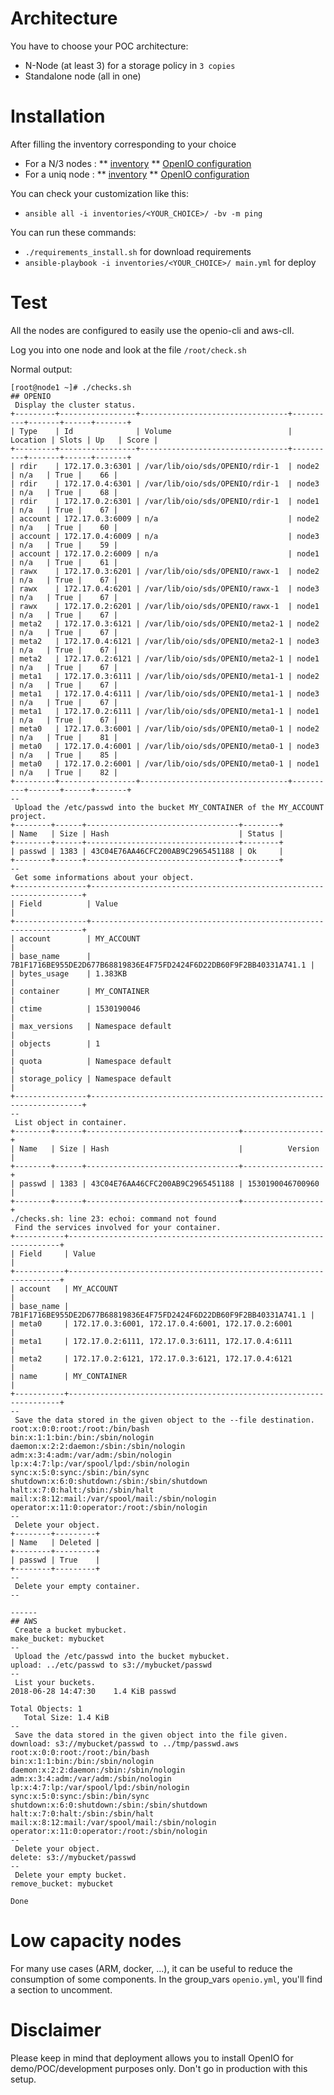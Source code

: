 # Architecture

You have to choose your POC architecture:
* N-Node (at least 3) for a storage policy in `3 copies`
* Standalone node (all in one)

# Installation

After filling the inventory corresponding to your choice
* For a N/3 nodes :
** [inventory](inventories/n-nodes/01_inventory.ini) 
** [OpenIO configuration](inventories/n-nodes/group_vars/openio.yml)
* For a uniq node :
** [inventory](inventories/standalone/01_inventory.ini) 
** [OpenIO configuration](inventories/standalone/group_vars/openio.yml)

You can check your customization like this:
* `ansible all -i inventories/<YOUR_CHOICE>/ -bv -m ping`

You can run these commands: 
* `./requirements_install.sh` for download requirements
* `ansible-playbook -i inventories/<YOUR_CHOICE>/ main.yml` for deploy

# Test

All the nodes are configured to easily use the openio-cli and aws-clI.

Log you into one node and look at the file `/root/check.sh`

Normal output:
```
[root@node1 ~]# ./checks.sh
## OPENIO
 Display the cluster status.
+---------+-----------------+---------------------------------+----------+-------+------+-------+
| Type    | Id              | Volume                          | Location | Slots | Up   | Score |
+---------+-----------------+---------------------------------+----------+-------+------+-------+
| rdir    | 172.17.0.3:6301 | /var/lib/oio/sds/OPENIO/rdir-1  | node2    | n/a   | True |    66 |
| rdir    | 172.17.0.4:6301 | /var/lib/oio/sds/OPENIO/rdir-1  | node3    | n/a   | True |    68 |
| rdir    | 172.17.0.2:6301 | /var/lib/oio/sds/OPENIO/rdir-1  | node1    | n/a   | True |    67 |
| account | 172.17.0.3:6009 | n/a                             | node2    | n/a   | True |    60 |
| account | 172.17.0.4:6009 | n/a                             | node3    | n/a   | True |    59 |
| account | 172.17.0.2:6009 | n/a                             | node1    | n/a   | True |    61 |
| rawx    | 172.17.0.3:6201 | /var/lib/oio/sds/OPENIO/rawx-1  | node2    | n/a   | True |    67 |
| rawx    | 172.17.0.4:6201 | /var/lib/oio/sds/OPENIO/rawx-1  | node3    | n/a   | True |    67 |
| rawx    | 172.17.0.2:6201 | /var/lib/oio/sds/OPENIO/rawx-1  | node1    | n/a   | True |    67 |
| meta2   | 172.17.0.3:6121 | /var/lib/oio/sds/OPENIO/meta2-1 | node2    | n/a   | True |    67 |
| meta2   | 172.17.0.4:6121 | /var/lib/oio/sds/OPENIO/meta2-1 | node3    | n/a   | True |    67 |
| meta2   | 172.17.0.2:6121 | /var/lib/oio/sds/OPENIO/meta2-1 | node1    | n/a   | True |    67 |
| meta1   | 172.17.0.3:6111 | /var/lib/oio/sds/OPENIO/meta1-1 | node2    | n/a   | True |    67 |
| meta1   | 172.17.0.4:6111 | /var/lib/oio/sds/OPENIO/meta1-1 | node3    | n/a   | True |    67 |
| meta1   | 172.17.0.2:6111 | /var/lib/oio/sds/OPENIO/meta1-1 | node1    | n/a   | True |    67 |
| meta0   | 172.17.0.3:6001 | /var/lib/oio/sds/OPENIO/meta0-1 | node2    | n/a   | True |    81 |
| meta0   | 172.17.0.4:6001 | /var/lib/oio/sds/OPENIO/meta0-1 | node3    | n/a   | True |    85 |
| meta0   | 172.17.0.2:6001 | /var/lib/oio/sds/OPENIO/meta0-1 | node1    | n/a   | True |    82 |
+---------+-----------------+---------------------------------+----------+-------+------+-------+
--
 Upload the /etc/passwd into the bucket MY_CONTAINER of the MY_ACCOUNT project.
+--------+------+----------------------------------+--------+
| Name   | Size | Hash                             | Status |
+--------+------+----------------------------------+--------+
| passwd | 1383 | 43C04E76AA46CFC200AB9C2965451188 | Ok     |
+--------+------+----------------------------------+--------+
--
 Get some informations about your object.
+----------------+--------------------------------------------------------------------+
| Field          | Value                                                              |
+----------------+--------------------------------------------------------------------+
| account        | MY_ACCOUNT                                                         |
| base_name      | 7B1F1716BE955DE2D677B68819836E4F75FD2424F6D22DB60F9F2BB40331A741.1 |
| bytes_usage    | 1.383KB                                                            |
| container      | MY_CONTAINER                                                       |
| ctime          | 1530190046                                                         |
| max_versions   | Namespace default                                                  |
| objects        | 1                                                                  |
| quota          | Namespace default                                                  |
| storage_policy | Namespace default                                                  |
+----------------+--------------------------------------------------------------------+
--
 List object in container.
+--------+------+----------------------------------+------------------+
| Name   | Size | Hash                             |          Version |
+--------+------+----------------------------------+------------------+
| passwd | 1383 | 43C04E76AA46CFC200AB9C2965451188 | 1530190046700960 |
+--------+------+----------------------------------+------------------+
./checks.sh: line 23: echoi: command not found
 Find the services involved for your container.
+-----------+--------------------------------------------------------------------+
| Field     | Value                                                              |
+-----------+--------------------------------------------------------------------+
| account   | MY_ACCOUNT                                                         |
| base_name | 7B1F1716BE955DE2D677B68819836E4F75FD2424F6D22DB60F9F2BB40331A741.1 |
| meta0     | 172.17.0.3:6001, 172.17.0.4:6001, 172.17.0.2:6001                  |
| meta1     | 172.17.0.2:6111, 172.17.0.3:6111, 172.17.0.4:6111                  |
| meta2     | 172.17.0.2:6121, 172.17.0.3:6121, 172.17.0.4:6121                  |
| name      | MY_CONTAINER                                                       |
+-----------+--------------------------------------------------------------------+
--
 Save the data stored in the given object to the --file destination.
root:x:0:0:root:/root:/bin/bash
bin:x:1:1:bin:/bin:/sbin/nologin
daemon:x:2:2:daemon:/sbin:/sbin/nologin
adm:x:3:4:adm:/var/adm:/sbin/nologin
lp:x:4:7:lp:/var/spool/lpd:/sbin/nologin
sync:x:5:0:sync:/sbin:/bin/sync
shutdown:x:6:0:shutdown:/sbin:/sbin/shutdown
halt:x:7:0:halt:/sbin:/sbin/halt
mail:x:8:12:mail:/var/spool/mail:/sbin/nologin
operator:x:11:0:operator:/root:/sbin/nologin
--
 Delete your object.
+--------+---------+
| Name   | Deleted |
+--------+---------+
| passwd | True    |
+--------+---------+
--
 Delete your empty container.
--

------
## AWS
 Create a bucket mybucket.
make_bucket: mybucket
--
 Upload the /etc/passwd into the bucket mybucket.
upload: ../etc/passwd to s3://mybucket/passwd
--
 List your buckets.
2018-06-28 14:47:30    1.4 KiB passwd

Total Objects: 1
   Total Size: 1.4 KiB
--
 Save the data stored in the given object into the file given.
download: s3://mybucket/passwd to ../tmp/passwd.aws
root:x:0:0:root:/root:/bin/bash
bin:x:1:1:bin:/bin:/sbin/nologin
daemon:x:2:2:daemon:/sbin:/sbin/nologin
adm:x:3:4:adm:/var/adm:/sbin/nologin
lp:x:4:7:lp:/var/spool/lpd:/sbin/nologin
sync:x:5:0:sync:/sbin:/bin/sync
shutdown:x:6:0:shutdown:/sbin:/sbin/shutdown
halt:x:7:0:halt:/sbin:/sbin/halt
mail:x:8:12:mail:/var/spool/mail:/sbin/nologin
operator:x:11:0:operator:/root:/sbin/nologin
--
 Delete your object.
delete: s3://mybucket/passwd
--
 Delete your empty bucket.
remove_bucket: mybucket

Done

```

# Low capacity nodes

For many use cases (ARM, docker, ...), it can be useful to reduce the consumption of some components.
In the group_vars `openio.yml`, you'll find a section to uncomment.

# Disclaimer

Please keep in mind that deployment allows you to install OpenIO for demo/POC/development purposes only. Don't go in production with this setup.

